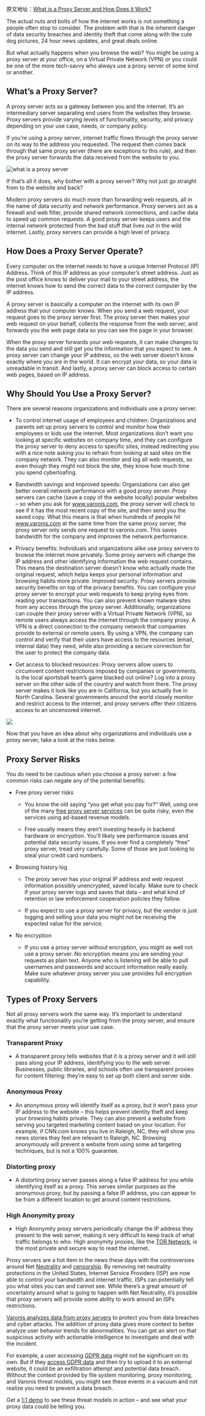 原文地址：[What is a Proxy Server and How Does it Work?](https://www.varonis.com/blog/what-is-a-proxy-server/)

The actual nuts and bolts of how the internet works is not something a people often stop to consider. The problem with that is the inherent danger of data security breaches and identity theft that come along with the cute dog pictures, 24 hour news updates, and great deals online.

But what actually happens when you browse the web? You might be using a proxy server at your office, on a Virtual Private Network (VPN) or you could be one of the more tech-savvy who always use a proxy server of some kind or another.



## What’s a Proxy Server?
A proxy server acts as a gateway between you and the internet. It’s an intermediary server separating end users from the websites they browse. Proxy servers provide varying levels of functionality, security, and privacy depending on your use case, needs, or company policy.

If you’re using a proxy server, internet traffic flows through the proxy server on its way to the address you requested. The request then comes back through that same proxy server (there are exceptions to this rule), and then the proxy server forwards the data received from the website to you.

![what is a proxy server](https://blogvaronis2.wpengine.com/wp-content/uploads/2018/05/what-is-a-proxy-server.png)

If that’s all it does, why bother with a proxy server? Why not just go straight from to the website and back?

Modern proxy servers do much more than forwarding web requests, all in the name of data security and network performance. Proxy servers act as a firewall and web filter, provide shared network connections, and cache data to speed up common requests. A good proxy server keeps users and the internal network protected from the bad stuff that lives out in the wild internet. Lastly, proxy servers can provide a high level of privacy.

## How Does a Proxy Server Operate?
Every computer on the internet needs to have a unique Internet Protocol (IP) Address. Think of this IP address as your computer’s street address. Just as the post office knows to deliver your mail to your street address, the internet knows how to send the correct data to the correct computer by the IP address.

A proxy server is basically a computer on the internet with its own IP address that your computer knows. When you send a web request, your request goes to the proxy server first. The proxy server then makes your web request on your behalf, collects the response from the web server, and forwards you the web page data so you can see the page in your browser.

When the proxy server forwards your web requests, it can make changes to the data you send and still get you the information that you expect to see. A proxy server can change your IP address, so the web server doesn’t know exactly where you are in the world. It can encrypt your data, so your data is unreadable in transit. And lastly, a proxy server can block access to certain web pages, based on IP address.

## Why Should You Use a Proxy Server?
There are several reasons organizations and individuals use a proxy server.

- To control internet usage of employees and children: Organizations and parents set up proxy servers to control and monitor how their employees or kids use the internet. Most organizations don’t want you looking at specific websites on company time, and they can configure the proxy server to deny access to specific sites, instead redirecting you with a nice note asking you to refrain from looking at said sites on the company network. They can also monitor and log all web requests, so even though they might not block the site, they know how much time you spend cyberloafing.

- Bandwidth savings and improved speeds: Organizations can also get better overall network performance with a good proxy server. Proxy servers can cache (save a copy of the website locally) popular websites – so when you ask for www.varonis.com, the proxy server will check to see if it has the most recent copy of the site, and then send you the saved copy. What this means is that when hundreds of people hit www.varonis.com at the same time from the same proxy server, the proxy server only sends one request to varonis.com. This saves bandwidth for the company and improves the network performance.

- Privacy benefits: Individuals and organizations alike use proxy servers to browse the internet more privately. Some proxy servers will change the IP address and other identifying information the web request contains. This means the destination server doesn’t know who actually made the original request, which helps keeps your personal information and browsing habits more private.
Improved security: Proxy servers provide security benefits on top of the privacy benefits. You can configure your proxy server to encrypt your web requests to keep prying eyes from reading your transactions. You can also prevent known malware sites from any access through the proxy server. Additionally, organizations can couple their proxy server with a Virtual Private Network (VPN), so remote users always access the internet through the company proxy. A VPN is a direct connection to the company network that companies provide to external or remote users. By using a VPN, the company can control and verify that their users have access to the resources (email, internal data) they need, while also providing a secure connection for the user to protect the company data.

- Get access to blocked resources: Proxy servers allow users to circumvent content restrictions imposed by companies or governments. Is the local sportsball team’s game blacked out online? Log into a proxy server on the other side of the country and watch from there. The proxy server makes it look like you are in California, but you actually live in North Carolina. Several governments around the world closely monitor and restrict access to the internet, and proxy servers offer their citizens access to an uncensored internet.

![](https://blogvaronis2.wpengine.com/wp-content/uploads/2018/05/why-you-should-use-a-proxy-server.png)

Now that you have an idea about why organizations and individuals use a proxy server, take a look at the risks below.

## Proxy Server Risks
You do need to be cautious when you choose a proxy server: a few common risks can negate any of the potential benefits:

- Free proxy server risks 
    - You know the old saying “you get what you pay for?” Well, using one of the many [free proxy server services](https://www.wired.com/2015/07/proxy-services-totally-unsecure-alternatives/) can be quite risky, even the services using ad-based revenue models.

    - Free usually means they aren’t investing heavily in backend hardware or encryption. You’ll likely see performance issues and potential data security issues. If you ever find a completely “free” proxy server, tread very carefully. Some of those are just looking to steal your credit card numbers.

- Browsing history log
    - The proxy server has your original IP address and web request information possibly unencrypted, saved locally. Make sure to check if your proxy server logs and saves that data – and what kind of retention or law enforcement cooperation policies they follow.

    - If you expect to use a proxy server for privacy, but the vendor is just logging and selling your data you might not be receiving the expected value for the service.
- No encryption
    - If you use a proxy server without encryption, you might as well not use a proxy server. No encryption means you are sending your requests as plain text. Anyone who is listening will be able to pull usernames and passwords and account information really easily. Make sure whatever proxy server you use provides full encryption capability.

## Types of Proxy Servers
Not all proxy servers work the same way. It’s important to understand exactly what functionality you’re getting from the proxy server, and ensure that the proxy server meets your use case.

### Transparent Proxy

- A transparent proxy tells websites that it is a proxy server and it will still pass along your IP address, identifying you to the web server. Businesses, public libraries, and schools often use transparent proxies for content filtering: they’re easy to set up both client and server side.

### Anonymous Proxy

- An anonymous proxy will identify itself as a proxy, but it won’t pass your IP address to the website – this helps prevent identity theft and keep your browsing habits private. They can also prevent a website from serving you targeted marketing content based on your location. For example, if CNN.com knows you live in Raleigh, NC, they will show you news stories they feel are relevant to Raleigh, NC. Browsing anonymously will prevent a website from using some ad targeting techniques, but is not a 100% guarantee.

### Distorting proxy

- A distorting proxy server passes along a false IP address for you while identifying itself as a proxy. This serves similar purposes as the anonymous proxy, but by passing a false IP address, you can appear to be from a different location to get around content restrictions.

### High Anonymity proxy

- High Anonymity proxy servers periodically change the IP address they present to the web server, making it very difficult to keep track of what traffic belongs to who. High anonymity proxies, like the [TOR Network](https://en.wikipedia.org/wiki/Tor_(anonymity_network)), is the most private and secure way to read the internet.

Proxy servers are a hot item in the news these days with the controversies around Net [Neutrality](https://www.theverge.com/2018/5/9/17333108/net-neutrality-congressional-review-act-cra-resolution-vote-senate) and [censorship](https://www.washingtonpost.com/world/asia_pacific/the-cat-and-mouse-game-between-chinas-censors-and-internet-activists/2016/06/14/77f2b3a8-1dd9-11e6-b6e0-c53b7ef63b45_story.html?noredirect=on&utm_term=.422b2c6cafcc). By removing net neutrality protections in the United States, Internet Service Providers (ISP) are now able to control your bandwidth and internet traffic. ISPs can potentially tell you what sites you can and cannot see. While there’s a great amount of uncertainty around what is going to happen with Net Neutrality, it’s possible that proxy servers will provide some ability to work around an ISPs restrictions.

[Varonis analyzes data from proxy servers](https://www.varonis.com/products/edge/) to protect you from data breaches and cyber attacks. The addition of proxy data gives more context to better analyze user behavior trends for abnormalities. You can get an alert on that suspicious activity with actionable intelligence to investigate and deal with the incident.

For example, a user accessing [GDPR data](https://www.varonis.com/products/gdpr-software/) might not be significant on its own. But if they [access GDPR data](http://solutions.varonis.com/gdpr) and then try to upload it to an external website, it could be an exfiltration attempt and potential data breach. Without the context provided by file system monitoring, proxy monitoring, and Varonis threat models, you might see these events in a vacuum and not realize you need to prevent a data breach.

Get a [1:1 demo](https://info.varonis.com/request-a-demo) to see these threat models in action – and see what your proxy data could be telling you.